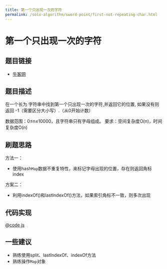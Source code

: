 ```yaml
---
title: 第一个只出现一次的字符
permalink: /solo-algorithm/sword-point/first-not-repeating-char.html
---
```


# 第一个只出现一次的字符

## 题目链接

- [牛客网](https://www.nowcoder.com/practice/1c82e8cf713b4bbeb2a5b31cf5b0417c)

## 题目描述

在一个长为 字符串中找到第一个只出现一次的字符,并返回它的位置, 如果没有则返回 -1（需要区分大小写）.（从0开始计数）

数据范围：0≤n≤10000，且字符串只有字母组成。
要求：空间复杂度O(n)，时间复杂度O(n)

## 刷题思路

方法一：

- 使用hash`Map`数据不重复特性，来标记字母出现的位置，存在则返回角标index

方案二：

- 利用indexOf()和lastIndexOf()方法，如果索引角标不一致，则多次出现

## 代码实现

@[code js](@algorithm/sword-point/数组和矩阵/firstNotRepeatingChar.js)

## 一些建议

- 熟练使用split、lastIndexOf、indexOf方法
- 熟练操作`Map`对象
